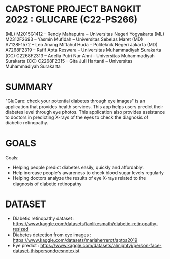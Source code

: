 # CAPSTONE PROJECT BANGKIT 2022 : GLUCARE (C22-PS266)

(ML) M2015G1412 – Rendy Mahaputra – Universitas Negeri Yogyakarta
(ML) M2312F2693 – Yasmin Mufidah – Universitas Sebelas Maret
(MD) A7128F1572 – Leo Anang Miftahul Huda – Politeknik Negeri Jakarta
(MD) A7268F2319 – Rafif Apta Reswara – Universitas Muhammadiyah Surakarta
(CC) C2268F2313 – Adelia Putri Nur Ahni – Universitas Muhammadiyah Surakarta
(CC) C2268F2315 – Gita Juli Hartanti – Universitas Muhammadiyah Surakarta

# SUMMARY
"GluCare: check your potential diabetes through eye images" is an application that provides health services. This app helps users predict their diabetes level through eye photos. This application also provides assistance to doctors in predicting X-rays of the eyes to check the diagnosis of diabetic retinopathy.

# GOALS
Goals:
- Helping people predict diabetes easily, quickly and affordably.
- Help increase people's awareness to check blood sugar levels regularly
- Helping doctors analyze the results of eye X-rays related to the diagnosis of diabetic retinopathy

# DATASET
- Diabetic retinopathy dataset : https://www.kaggle.com/datasets/tanlikesmath/diabetic-retinopathy-resized
- Diabetes detection from eye images : https://www.kaggle.com/datasets/mariaherrerot/aptos2019
- Eye predict : https://www.kaggle.com/datasets/almightyj/person-face-dataset-thispersondoesnotexist

